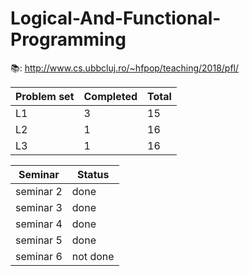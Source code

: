 # Logical-And-Functional-Programming

📚: http://www.cs.ubbcluj.ro/~hfpop/teaching/2018/pfl/

| Problem set | Completed | Total |
| --- | --- | --- |
| L1 | 3 | 15 |
| L2 | 1 | 16 |
| L3 | 1 | 16 |

| Seminar | Status |
| ---- | ---- |
| seminar 2 | done |
| seminar 3 | done |
| seminar 4 | done |
| seminar 5 | done |
| seminar 6 | not done |
